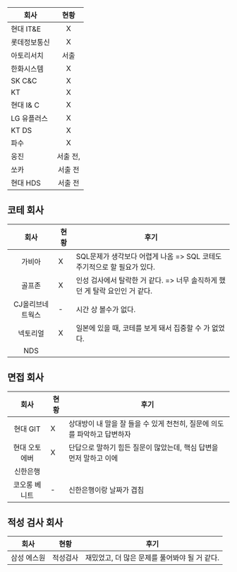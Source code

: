 |회사   | 현황  | 
|--|:--:|
|현대 IT&E|X| 
|롯데정보통신|X|
|아토리서치|서출|
| 한화시스템| X |
| SK C&C | X |
| KT|X |
| 현대 I& C|X |
| LG 유플러스 | X|
| KT DS | X |
| 파수 | X |
| 웅진 | 서출 전,  |
| 쏘카 | 서출 전 |
| 현대 HDS | 서출 전 |

## 코테 회사

| 회사   | 현황  | 후기|
|:--:|--| --|
| 가비아 | X| SQL문제가 생각보다 어렵게 나옴 => SQL 코테도 주기적으로 할 필요가 있다. |
| 골프존 |X| 인성 검사에서 탈락한 거 같다. => 너무 솔직하게 했던 게 탈락 요인인 거 같다.|
| CJ올리브네트웍스 | -| 시간 상 볼수가 없다.
| 넥토리얼 |X| 일본에 있을 때, 코테를 보게 돼서 집중할 수 가 없었다.
| NDS | |



## 면접 회사

| 회사   | 현황  | 후기|
|:--:|--| --|
|현대 GIT|X| 상대방이 내 말을 잘 들을 수 있게 천천히, 질문에 의도를 파악하고 답변하자|
|현대 오토에버|X|단답으로 말하기 힘든 질문이 많았는데, 핵심 답변을 먼저 말하고 이에 |대해 설명하자. 똑같이 천천히|
| 신한은행 ||  |
| 코오롱 베니트 | - | 신한은행이랑 날짜가 겹침 |


## 적성 검사 회사

|회사   | 현황  | 후기 |
|--|:--:| --|
|삼성 에스원|적성검사| 재밌었고, 더 많은 문제를 풀어봐야 될 거 같다. |
